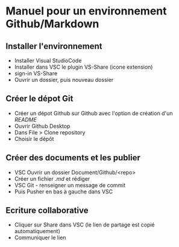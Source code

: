 # Manuel pour un environnement Github/Markdown

## Installer l'environnement

* Installer Visual StudioCode
* Installer dans VSC le plugin VS-Share (icone extension)
* sign-in VS-Share
* Ouvrir un dossier, puis nouveau dossier

## Créer le dépot Git

* Créer un dépot Github sur Github avec l'option de création d'un *README*
* Ouvrir Github Desktop
* Dans File > Clone repository
* Choisir le dépôt

## Créer des documents et les publier

* VSC Ouvrir un dossier Document/Github/\<repo\>
* Créer un fichier *.md* et rédiger 
* VSC Git - renseigner un message de commit
* Puis Pusher en bas à gauche dans VSC

## Ecriture collaborative

* Cliquer sur Share dans VSC (le lien de partage est copié automatiquement)
* Communiquer le lien